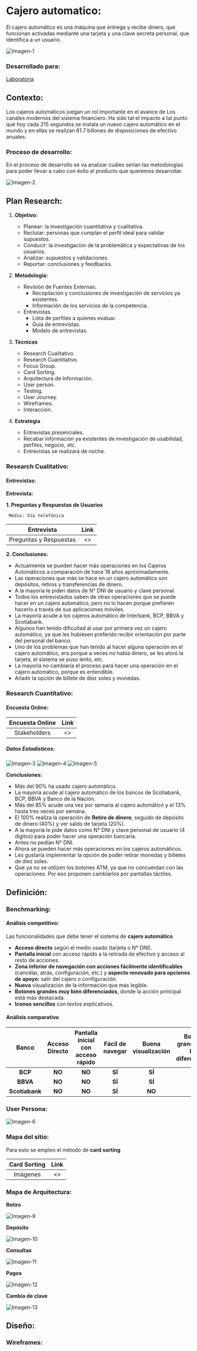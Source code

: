 # Cajero automatico:

El cajero automático es una máquina que entrega y recibe dinero, que funcionan activadas mediante una tarjeta y una clave secreta personal, que identifica a un usuario.

![Imagen-1]()

### Desarrollado para:

[Laboratoria](http://www.laboratoria.la/)

## Contexto:
Los cajeros automáticos juegan un rol importante en el avance de Los canales modernos del sistema financiero. Ha sido tal el impacto a tal punto que hoy cada 215 segundos se instala un nuevo cajero automático en el mundo y en ellas se realizan 61.7 billones de disposiciones de efectivo anuales.

### Proceso de desarrollo:

En el proceso de desarrollo se va analizar cuáles serían las metodologías para poder llevar a cabo con éxito el producto que queremos desarrollar.

![Imagen-2](assets/img/image-2.png)


## Plan Research:

1. **Objetivo:**

   * Planear: la investigación cuantitativa y cualitativa.
   * Reclutar: personas que cumplan el perfil ideal para validar supuestos.
   * Conducir: la investigación de la problemática y expectativas de los usuarios.
   * Analizar: supuestos y validaciones.
   * Reportar: conclusiones y feedbacks.


2. **Metodología:**

   * Revisión de Fuentes Externas:
     - Recopilación y conclusiones de investigación de servicios ya existentes.
     - Información de los servicios de la competencia.
   * Entrevistas.
     - Lista de perfiles a quienes evaluar.
     - Guía de entrevistas.
     - Modelo de entrevistas.

3. **Técnicas**
   * Research Cualitativo.
   * Research Cuantitativo.
   * Focus Group.
   * Card Sorting.
   * Arquitectura de Información.
   * User person.
   * Testing.
   * User Journey.
   * Wireframes.
   * Interacción.

4. **Estrategia**

   * Entrevistas presenciales.
   * Recabar información ya existentes de investigación de usabilidad, perfiles, negocio, etc.
   * Entrevistas se realizará de noche.

### Research Cualitativo:

#### Entrevistas:

**Entrevista:**

**1. Preguntas y Respuestas de Usuarios**

     Medio: Vía telefónica

| Entrevista | Link |
|:----------:|:----:|
| Preguntas y Respuestas | <> |


**2. Conclusiones:**

* Actualmente se pueden hacer más operaciones en los Cajeros Automáticos a comparación de hace 18 años apróximadamente.
* Las operaciones que más se hace en un cajero automático son depósitos, retiros y transferencias de dinero.
* A la mayoría le piden datos de N° DNI de usuario y clave personal.
* Todos los entrevistados saben de otras operaciones que se puede hacer en un cajero automático, pero no lo hacen porque prefieren hacerlo a través de sus aplicaciones móviles.
* La mayoría acude a los cajeros automático de Interbank, BCP, BBVA y Scotiabank.
* Algunos han tenido dificultad al usar por primera vez un cajero automático, ya que les hubiesen preferido recibir orientación por parte del personal del banco.
* Uno de los problemas que han tenido al hacer alguna operación en el cajero automático, era porque a veces no había dinero, se les atoró la tarjeta, el sistema se puso lento, etc.
* La mayoría no cambiaría el proceso para hacer una operación en el cajero automático, porque es entendible.
* Añadir la opción de billete de diez soles y monedas.


### Research Cuantitativo:

#### Encuesta Online:

| Encuesta Online | Link |
|:---------------:|:----:|
| Stakeholders | <> |

##### Datos Estadísticos:

![Imagen-3]()
![Imagen-4]()
![Imagen-5]()

**Conclusiones:**

* Más del 90% ha usado cajero automático.
* La mayoría acude al cajero automático de los bancos de Scotiabank, BCP, BBVA y Banco de la Nación.
* Más del 85% acude una vez por semana al cajero automático y el 13% hasta tres veces por semana.
* El 100% realiza la operación de **Retiro de dinero**, seguido de depósito de dinero (40%) y ver saldo de tarjeta (20%).
* A la mayoría le pide datos como N° DNI y clave personal de usuario (4 dígitos) para poder hacer una operación bancaria.
* Antes no pedían N° DNI.
* Ahora se pueden hacer más operaciones en los cajeros automáticos.
* Les gustaría implementar la opción de poder retirar monedas y billetes de diez soles.
* Que ya no se utilizen los botones ATM, ya que no concuerdan con las operaciones. Por eso proponen cambiarlos por pantallas táctiles.

## Definición:

### Benchmarking:

#### Análisis competitivo:

Las funcionalidades que debe tener el sistema de **cajero automático**

* **Acceso directo** según el medio usado (tarjeta o N° DNI).
* **Pantalla inicial** con acceso rápido a la retirada de efectivo y acceso al resto de acciones.
* **Zona inferior de navegación con acciones fácilmente identificables** (cancelar, atrás, configuración, etc.) y **aspecto renovado para opciones de apoyo:** salir del cajero o configuración.
* **Nueva** visualización de la información que más legible.
* **Botones grandes muy bién diferenciados**, donde la acción principal está más destacada.
* **Iconos sencillos** con textos explicativos.


#### Análisis comparativo


| Banco | Acceso Directo| Pantalla inicial con acceso rápido| Fácil de navegar | Buena visualización | Botones grandes muy bién diferenciados | Iconos sencillos |
|:-----:|:-------------:|:---------------------------------:|:----------------:|:-------------------:|:--------------------------------------:|:----------------:|
|**BCP**|**NO**|**NO**|**SÍ**|**SÍ**|**NO**|**NO**|
|**BBVA**|**NO**|**NO**|**SÍ**|**SÍ**|**NO**|**NO**|
|**Scotiabank**|**NO**|**NO**|**SÍ**|**NO**|**NO**|**NO**|


### User Persona:

![Imagen-6]()


### Mapa del sitio:

Para esto se empleo el método de **card sorting**

| Card Sorting | Link |
|:----------:|:----:|
| Imágenes| <> |


### Mapa de Arquitectura:

   **Retiro**

![Imagen-9](assets/img/Retiros.png)

   **Depósito**

![Imagen-10](assets/img/Depositos.png)

   **Consultas**

![Imagen-11](assets/img/Consultas.png)

   **Pagos**

![Imagen-12](assets/img/Pagos.png)

   **Cambio de clave**

![Imagen-13](assets/img/Cambio-de-contraseña.png)


## Diseño:

### Wireframes:
